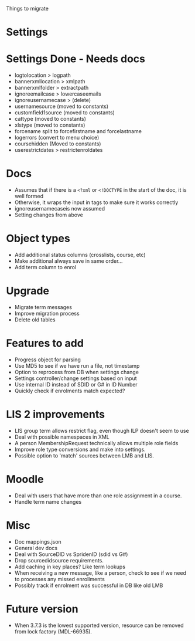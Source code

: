 Things to migrate
# Settings


# Settings Done - Needs docs
- logtolocation > logpath
- bannerxmllocation > xmlpath
- bannerxmlfolder > extractpath
- ignoreemailcase > lowercaseemails
- ignoreusernamecase > (delete)
- usernamesource (moved to constants)
- customfield1source (moved to constants)
- cattype (moved to constants)
- xlstype (moved to constants)
- forcename split to forcefirstname and forcelastname
- logerrors (convert to menu choice)
- coursehidden (Moved to constants)
- userestrictdates > restrictenroldates




# Docs
* Assumes that if there is a `<?xml` or `<!DOCTYPE` in the start of the doc, it is well formed
* Otherwise, it wraps the input in <lmb> tags to make sure it works correctly
* ignoreusernamecaseis now assumed
* Setting changes from above

# Object types
* Add additional status columns (crosslists, course, etc)
* Make additional always save in same order...
* Add term column to enrol

# Upgrade
* Migrate term messages
* Improve migration process
* Delete old tables


# Features to add
* Progress object for parsing
* Use MD5 to see if we have run a file, not timestamp
* Option to reprocess from DB when settings change
* Settings controller/change settings based on input
* Use internal ID instead of SDID or G# in ID Number
* Quickly check if enrolments match expected?

# LIS 2 improvements
* LIS group term allows restrict flag, even though ILP doesn't seem to use
* Deal with possible namespaces in XML
* A person MembershipRequest technically allows multiple role fields
* Improve role type conversions and make into settings.
* Possible option to 'match' sources between LMB and LIS.

# Moodle
* Deal with users that have more than one role assignment in a course.
* Handle term name changes

# Misc
* Doc mappings.json
* General dev docs
* Deal with SourceDID vs SpridenID (sdid vs G#)
* Drop sourcedidsource requirements.
* Add caching in key places? Like term lookups
* When receiving a new message, like a person, check to see if we need to processes any missed enrollments
* Possibly track if enrolment was successful in DB like old LMB



# Future version
* When 3.7.3 is the lowest supported version, resource can be removed from lock factory (MDL-66935).
